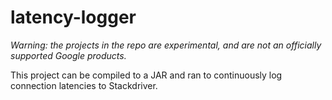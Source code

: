 # latency-logger

_Warning: the projects in the repo are experimental, and are not an officially supported Google products._

This project can be compiled to a JAR and ran to continuously log connection latencies to Stackdriver. 